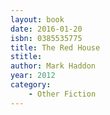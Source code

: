 ```yaml
---
layout: book
date: 2016-01-20
isbn: 0385535775
title: The Red House
stitle: 
author: Mark Haddon
year: 2012
category:
    - Other Fiction
---
```

